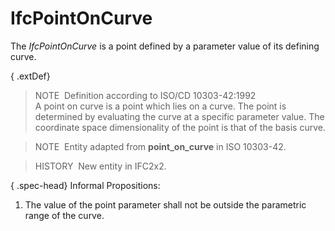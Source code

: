 IfcPointOnCurve
===============

The _IfcPointOnCurve_ is a point defined by a parameter value of its defining curve.

{ .extDef}
> NOTE&nbsp; Definition according to ISO/CD 10303-42:1992  
> A point on curve is a point which lies on a curve. The point is determined by evaluating the curve at a specific parameter value. The coordinate space dimensionality of the point is that of the basis curve.

> NOTE&nbsp; Entity adapted from **point_on_curve** in ISO 10303-42.

> HISTORY&nbsp; New entity in IFC2x2.

{ .spec-head}
Informal Propositions:

1. The value of the point parameter shall not be outside the parametric range of the curve.

